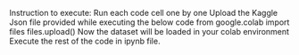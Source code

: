 Instruction to execute:
Run each code cell one by one
Upload the Kaggle Json file provided while executing the below code
from google.colab import files
files.upload()
Now the dataset will be loaded in your colab environment
Execute the rest of the code in ipynb file.

